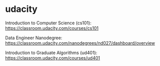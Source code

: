 # udacity

Introduction to Computer Science (cs101): https://classroom.udacity.com/courses/cs101

Data Engineer Nanodegree: https://classroom.udacity.com/nanodegrees/nd027/dashboard/overview

Introduction to Graduate Algorithms (ud401): https://classroom.udacity.com/courses/ud401

